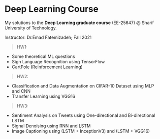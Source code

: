 # Deep Learning Course

My solutions to the **Deep Learning graduate course** (EE-25647) @ Sharif University of Technology.

Instructor: Dr.Emad Fatemizadeh; Fall 2021

> HW1:

*   Some theoretical ML questions
*   Sign Language Recognition using TensorFlow
*   CartPole (Reinforcement Learning)

> HW2:

*   Classification and Data Augmentation on CIFAR-10 Dataset using MLP and CNN
*   Transfer Learning using VGG16

> HW3:

*   Sentiment Analysis on Tweets using One-directional and Bi-directional LSTM
*   Signal Denoising using RNN and LSTM
*   Image Captioning using (LSTM + InceptionV3)  and (LSTM + VGG16)
